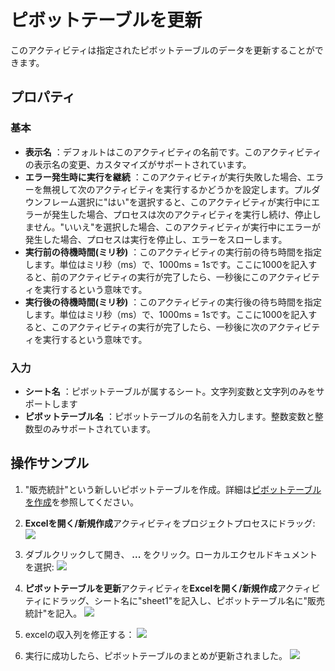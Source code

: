 # ピボットテーブルを更新

このアクティビティは指定されたピボットテーブルのデータを更新することができます。

## プロパティ

### 基本

- **表示名** ：デフォルトはこのアクティビティの名前です。このアクティビティの表示名の変更、カスタマイズがサポートされています。
- **エラー発生時に実行を継続** ：このアクティビティが実行失敗した場合、エラーを無視して次のアクティビティを実行するかどうかを設定します。プルダウンフレーム選択に"はい"を選択すると、このアクティビティが実行中にエラーが発生した場合、プロセスは次のアクティビティを実行し続け、停止しません。"いいえ"を選択した場合、このアクティビティが実行中にエラーが発生した場合、プロセスは実行を停止し、エラーをスローします。
- **実行前の待機時間(ミリ秒)** ：このアクティビティの実行前の待ち時間を指定します。単位はミリ秒（ms）で、1000ms = 1sです。ここに1000を記入すると、前のアクティビティの実行が完了したら、一秒後にこのアクティビティを実行するという意味です。
- **実行後の待機時間(ミリ秒)** ：このアクティビティの実行後の待ち時間を指定します。単位はミリ秒（ms）で、1000ms = 1sです。ここに1000を記入すると、このアクティビティの実行が完了したら、一秒後に次のアクティビティを実行するという意味です。


### 入力

- **シート名** ：ピボットテーブルが属するシート。文字列変数と文字列のみをサポートします
- **ピボットテーブル名** ：ピボットテーブルの名前を入力します。整数変数と整数型のみサポートされています。

## 操作サンプル

1. "販売統計"という新しいピボットテーブルを作成。詳細は[ピボットテーブルを作成](product-docs\articles-v2020.4\Activities\AppAutomation\OfficeExcel\CreatePivotTable.md)を参照してください。

2. **Excelを開く/新規作成**アクティビティをプロジェクトプロセスにドラッグ:
![](https://docimages.blob.core.chinacloudapi.cn/images/Activities/OpenExcel1.png)

3. ダブルクリックして開き、 **...** をクリック。ローカルエクセルドキュメントを選択:
![](https://docimages.blob.core.chinacloudapi.cn/images/Activities/OpenExcel2.png)

4. **ピボットテーブルを更新**アクティビティを**Excelを開く/新規作成**アクティビティにドラッグ、シート名に"sheet1"を記入し、ピボットテーブル名に"販売統計"を記入。
![](https://docimages.blob.core.chinacloudapi.cn/images/Activities/RefreshPivotTable1.png)

5. excelの収入列を修正する：
![](https://docimages.blob.core.chinacloudapi.cn/images/Activities/RefreshPivotTable2.png)

6. 実行に成功したら、ピボットテーブルのまとめが更新されました。
![](https://docimages.blob.core.chinacloudapi.cn/images/Activities/RefreshPivotTable3.png)
